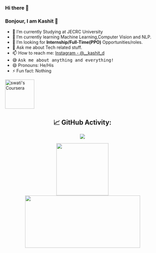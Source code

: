 ### Hi there 👋
### Bonjour, I am Kashit 👋

- 🔭 I’m currently Studying at JECRC University
- 🌱 I’m currently learning Machine Learning,Computer Vision and NLP.
-  💼 I’m looking for **Internship/Full-Time(PPO)** Opportunities/roles.
- 💬 Ask me about Tech related stuff.
- 📫 How to reach me: [Instagram - @__kashit_d](https://www.instagram.com/__kashit_d/)
-  😅 <samp>Ask me about anything and everything!</samp>
- 😄 Pronouns: He/His
- ⚡ Fun fact: Nothing 

 <a href="https://wa.me/8839714038">
  <img alt="swati's Coursera" width="95px" src="https://img.shields.io/badge/Whatsapp-rgb(77,194,71)?style=for-the-badge&logo=Whatsapp&logoColor=white" />
</a>


<div align="center">
 <h2>📈 GitHub Activity:</h2>
  <img src="https://github-readme-stats.vercel.app/api?username=HeyKashit&&show_icons=true&title_color=ffffff&icon_color=bb2acf&text_color=daf7dc&bg_color=151515"/>
  <p align="center">
  <img height="170px" src="https://github-readme-streak-stats.herokuapp.com/?user=HeyKashit&theme=react" />
  <img height="170px" width='375px' src="https://github-readme-stats.vercel.app/api/top-langs/?username=HeyKashit&layout=compact&theme=react" />
</p>
</div>
